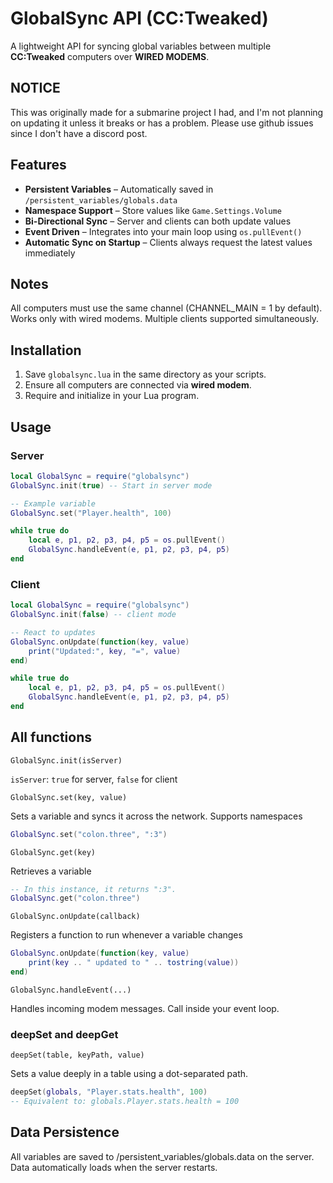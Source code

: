 # GlobalSync API (CC:Tweaked)

A lightweight API for syncing global variables between multiple **CC:Tweaked** computers over **WIRED MODEMS**.

## NOTICE

This was originally made for a submarine project I had, and I'm not planning on updating it unless it breaks or has a problem. Please use github issues since I don't have a discord post.

## Features
- **Persistent Variables** – Automatically saved in `/persistent_variables/globals.data`
- **Namespace Support** – Store values like `Game.Settings.Volume`
- **Bi-Directional Sync** – Server and clients can both update values
- **Event Driven** – Integrates into your main loop using `os.pullEvent()`
- **Automatic Sync on Startup** – Clients always request the latest values immediately

## Notes

All computers must use the same channel (CHANNEL_MAIN = 1 by default).
Works only with wired modems.
Multiple clients supported simultaneously.

## Installation
1. Save `globalsync.lua` in the same directory as your scripts.
2. Ensure all computers are connected via **wired modem**.
3. Require and initialize in your Lua program.

## Usage

### Server
```lua
local GlobalSync = require("globalsync")
GlobalSync.init(true) -- Start in server mode

-- Example variable
GlobalSync.set("Player.health", 100)

while true do
    local e, p1, p2, p3, p4, p5 = os.pullEvent()
    GlobalSync.handleEvent(e, p1, p2, p3, p4, p5)
end
```

### Client
```lua
local GlobalSync = require("globalsync")
GlobalSync.init(false) -- client mode

-- React to updates
GlobalSync.onUpdate(function(key, value)
    print("Updated:", key, "=", value)
end)

while true do
    local e, p1, p2, p3, p4, p5 = os.pullEvent()
    GlobalSync.handleEvent(e, p1, p2, p3, p4, p5)
end
```

## All functions

`GlobalSync.init(isServer)`

`isServer`:
`true` for server, `false` for client

`GlobalSync.set(key, value)`

Sets a variable and syncs it across the network.
Supports namespaces
```lua
GlobalSync.set("colon.three", ":3")
```

`GlobalSync.get(key)`

Retrieves a variable
```lua
-- In this instance, it returns ":3".
GlobalSync.get("colon.three")
```


`GlobalSync.onUpdate(callback)`

Registers a function to run whenever a variable changes
```lua
GlobalSync.onUpdate(function(key, value)
    print(key .. " updated to " .. tostring(value))
end)
```

`GlobalSync.handleEvent(...)`

Handles incoming modem messages.
Call inside your event loop.

### deepSet and deepGet

`deepSet(table, keyPath, value)`

Sets a value deeply in a table using a dot-separated path.
```lua
deepSet(globals, "Player.stats.health", 100)
-- Equivalent to: globals.Player.stats.health = 100
```

## Data Persistence

All variables are saved to /persistent_variables/globals.data on the server.
Data automatically loads when the server restarts.
